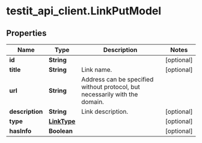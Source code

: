 # testit_api_client.LinkPutModel

## Properties

Name | Type | Description | Notes
------------ | ------------- | ------------- | -------------
**id** | **String** |  | [optional] 
**title** | **String** | Link name. | [optional] 
**url** | **String** | Address can be specified without protocol, but necessarily with the domain. | 
**description** | **String** | Link description. | [optional] 
**type** | [**LinkType**](LinkType.md) |  | [optional] 
**hasInfo** | **Boolean** |  | [optional] 


